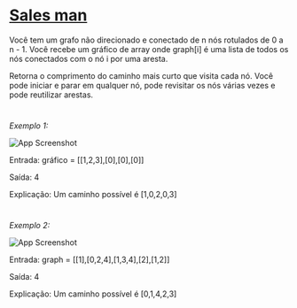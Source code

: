 # [Sales man](https://lesales_man_problem/etcode.com/problems/shortest-path-visiting-all-nodes/)


Você tem um grafo não direcionado e conectado de n nós rotulados de 0 a n - 1. Você recebe um gráfico de array onde graph[i] é uma lista de todos os nós conectados com o nó i por uma aresta.

Retorna o comprimento do caminho mais curto que visita cada nó. Você pode iniciar e parar em qualquer nó, pode revisitar os nós várias vezes e pode reutilizar arestas.


#
*Exemplo 1:*

![App Screenshot](https://assets.leetcode.com/uploads/2021/05/12/shortest1-graph.jpg)



Entrada: gráfico = [[1,2,3],[0],[0],[0]]

Saída: 4

Explicação: Um caminho possível é  [1,0,2,0,3]
#
*Exemplo 2:*

![App Screenshot](https://assets.leetcode.com/uploads/2021/05/12/shortest2-graph.jpg)


Entrada: graph = [[1],[0,2,4],[1,3,4],[2],[1,2]]

Saída: 4

Explicação: Um caminho possível é [0,1,4,2,3]